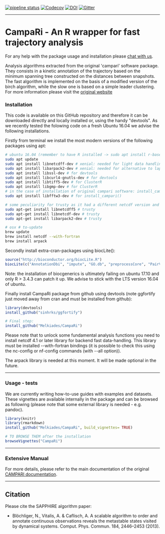 <!---
[![AppVeyor Build Status](https://ci.appveyor.com/api/projects/status/github/BioinformaticsFMRP/TCGAbiolinks?branch=master&svg=true)](https://ci.appveyor.com/project/BioinformaticsFMRP/TCGAbiolinks)
[![codecov.io](https://codecov.io/github/BioinformaticsFMRP/TCGAbiolinks/coverage.svg?branch=master)](https://codecov.io/github/BioinformaticsFMRP/TCGAbiolinks?branch=master)
[![bioc](http://www.bioconductor.org/shields/downloads/TCGAbiolinks.svg)](http://bioconductor.org/packages/stats/bioc/TCGAbiolinks.html)
[![bioc](http://www.bioconductor.org/shields/years-in-bioc/TCGAbiolinks.svg)](http://bioconductor.org/packages/TCGAbiolinks/)
[![bioc](http://bioconductor.org/shields/availability/devel/TCGAbiolinks.svg)](http://bioconductor.org/packages/TCGAbiolinks/)

[![codecov](https://codecov.io/gh/Melkiades/CampaRi/branch/master/graph/badge.svg)](https://codecov.io/gh/Melkiades/CampaRi)
-->
[![pipeline status](https://gitlab.com/CaflischLab/CampaRi/badges/master/pipeline.svg)](https://gitlab.com/CaflischLab/CampaRi/commits/master)
[![Codecov](https://img.shields.io/codecov/c/github/codecov/example-python.svg)](https://codecov.io/gl/CaflischLab/CampaRi)
[![DOI](https://zenodo.org/badge/68593949.svg)](https://zenodo.org/badge/latestdoi/68593949)
[![Gitter](https://badges.gitter.im/gitterHQ/gitter.png)](https://gitter.im/CampaRi_chatroom/)


------------------------------------------------------------------------
# CampaRi - An R wrapper for fast trajectory analysis

For any help with the package usage and installation please [chat with us](https://gitter.im/CampaRi_chatroom/).

Analysis algorithms extracted from the original 'campari' software package.
They consists in a kinetic annotation of the trajectory based on the minimum spanning tree constructed on the distances between snapshots. The fast algorithm is implemented on the basis of a modified version of the birch algorithm, while the slow one is based on a simple leader clustering. For more information please visit the [original website](http://campari.sourceforge.net/index.html)

### Installation ###

This code is available on this GitHub repository and therefore it can be downloaded directly and locally installed or, using the handy "devtools".
As we recently tested the folowing code on a fresh Ubuntu 16.04 we advise the following installations. 

Firstly from terminal we install the most modern versions of the following packages using apt:
```sh
# ubuntu 16.04 (remember to have R installed -> sudo apt install r-base*)
sudo apt update 
sudo apt install libnetcdff-dev # xenial: needed for light data handling
sudo apt install libarpack2-dev # xenial: needed for alternative to lapack spectral decomposition of matrices
sudo apt install libssl-dev # for devtools
sudo apt install libcurl4-gnutls-dev # for devtools
sudo apt install libtiff5-dev # for ClusterR
sudo apt install libgmp-dev # for ClusterR
# in the case of installation of original campari software: install_campari()
sudo apt install libfftw3-dev # for install_campari()

# some peculiarity for trusty as it had a different netcdf version and installation procedure
sudo apt-get install libnetcdff5 # trusty
sudo apt-get install libnetcdf-dev # trusty
sudo apt-get install libarpack2-dev # trusty

# osx # to-update 
brew update
brew install netcdf --with-fortran
brew install arpack
```

Secondly install extra-cran-packages using biocLite():
```R
source("http://bioconductor.org/biocLite.R") 
biocLite(c("AnnotationDbi", "impute", "GO.db", "preprocessCore", "PairViz")) 
```
Note: the installation of biocgenerics is ultimately failing on ubuntu 17.10 and only R > 3.4.3 can patch it up. We advise to stick with the LTS version 16.04 of ubuntu.

Finally install CampaRi package from github using devtools (note ggfortify just moved away from cran and must be installed from github):
```R
library(devtools)
install_github("sinhrks/ggfortify")

# Final step:
install_github("Melkiades/CampaRi")
```

Please note that to unlock some fundamental analysis functions you need to install netcdf 4.1 or later library for backend fast data-handling.
This library must be installed --with-fortran bindings (it is possible to check this using the nc-config or nf-config commands (with --all option)).

The arpack library is needed at this moment. It will be made optional in the future.

------------------------------------------------------------------------
### Usage - tests ###

We are currently writing how-to-use guides with examples and datasets. These vignettes are available internally in the package and can be browsed as following (please note that some external library is needed - e.g. pandoc).

```R
library(knitr)
library(rmarkdown)
install_github("Melkiades/CampaRi", build_vignettes= TRUE)

# TO BROWSE THEM after the installation
browseVignettes("CampaRi") 
```


------------------------------------------------------------------------
### Extensive Manual ###

For more details, please refer to the main documentation of the original [CAMPARI documentation](http://campari.sourceforge.net/documentation.html).


------------------------------------------------------------------------

## Citation

Please cite the SAPPHIRE algorithm paper: 

* Blöchliger, N., Vitalis, A. & Caflisch, A. A scalable algorithm to order and annotate continuous observations reveals the metastable states visited by dynamical systems. Comput. Phys. Commun. 184, 2446–2453 (2013).
<!---
[![doi](https://img.shields.io/badge/doi-10.1093/nar/gkv1507-green.svg?style=flat)](http://dx.doi.org/10.1093/nar/gkv1507) [![citation](https://img.shields.io/badge/cited%20by-18-green.svg?style=flat)](https://scholar.google.com.hk/scholar?oi=bibs&hl=en&cites=6029790855238928406) [![Altmetric](https://img.shields.io/badge/Altmetric-27-green.svg?style=flat)](https://www.altmetric.com/details/4919535)
-->

